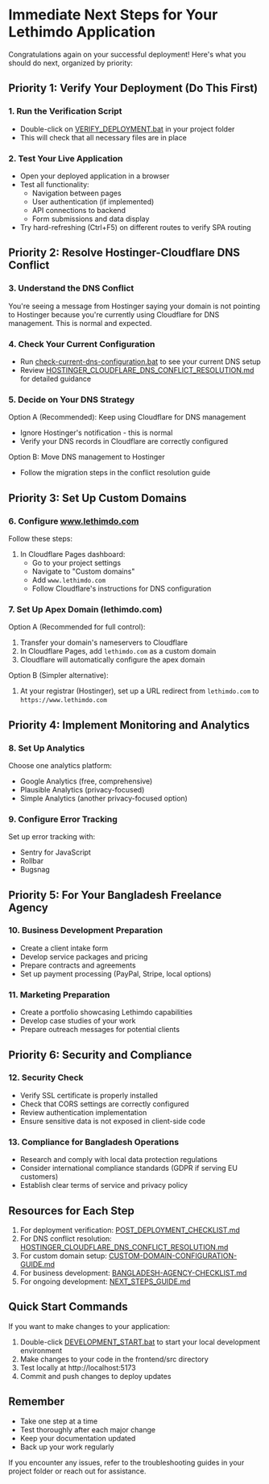 # Immediate Next Steps for Your Lethimdo Application

Congratulations again on your successful deployment! Here's what you should do next, organized by priority:

## Priority 1: Verify Your Deployment (Do This First)

### 1. Run the Verification Script
- Double-click on [VERIFY_DEPLOYMENT.bat](file:///C:/Users/user/lethimdo/VERIFY_DEPLOYMENT.bat) in your project folder
- This will check that all necessary files are in place

### 2. Test Your Live Application
- Open your deployed application in a browser
- Test all functionality:
  - Navigation between pages
  - User authentication (if implemented)
  - API connections to backend
  - Form submissions and data display
- Try hard-refreshing (Ctrl+F5) on different routes to verify SPA routing

## Priority 2: Resolve Hostinger-Cloudflare DNS Conflict

### 3. Understand the DNS Conflict
You're seeing a message from Hostinger saying your domain is not pointing to Hostinger because you're currently using Cloudflare for DNS management. This is normal and expected.

### 4. Check Your Current Configuration
- Run [check-current-dns-configuration.bat](file:///C:/Users/user/lethimdo/check-current-dns-configuration.bat) to see your current DNS setup
- Review [HOSTINGER_CLOUDFLARE_DNS_CONFLICT_RESOLUTION.md](file:///C:/Users/user/lethimdo/HOSTINGER_CLOUDFLARE_DNS_CONFLICT_RESOLUTION.md) for detailed guidance

### 5. Decide on Your DNS Strategy
Option A (Recommended): Keep using Cloudflare for DNS management
- Ignore Hostinger's notification - this is normal
- Verify your DNS records in Cloudflare are correctly configured

Option B: Move DNS management to Hostinger
- Follow the migration steps in the conflict resolution guide

## Priority 3: Set Up Custom Domains

### 6. Configure www.lethimdo.com
Follow these steps:
1. In Cloudflare Pages dashboard:
   - Go to your project settings
   - Navigate to "Custom domains"
   - Add `www.lethimdo.com`
   - Follow Cloudflare's instructions for DNS configuration

### 7. Set Up Apex Domain (lethimdo.com)
Option A (Recommended for full control):
1. Transfer your domain's nameservers to Cloudflare
2. In Cloudflare Pages, add `lethimdo.com` as a custom domain
3. Cloudflare will automatically configure the apex domain

Option B (Simpler alternative):
1. At your registrar (Hostinger), set up a URL redirect from `lethimdo.com` to `https://www.lethimdo.com`

## Priority 4: Implement Monitoring and Analytics

### 8. Set Up Analytics
Choose one analytics platform:
- Google Analytics (free, comprehensive)
- Plausible Analytics (privacy-focused)
- Simple Analytics (another privacy-focused option)

### 9. Configure Error Tracking
Set up error tracking with:
- Sentry for JavaScript
- Rollbar
- Bugsnag

## Priority 5: For Your Bangladesh Freelance Agency

### 10. Business Development Preparation
- Create a client intake form
- Develop service packages and pricing
- Prepare contracts and agreements
- Set up payment processing (PayPal, Stripe, local options)

### 11. Marketing Preparation
- Create a portfolio showcasing Lethimdo capabilities
- Develop case studies of your work
- Prepare outreach messages for potential clients

## Priority 6: Security and Compliance

### 12. Security Check
- Verify SSL certificate is properly installed
- Check that CORS settings are correctly configured
- Review authentication implementation
- Ensure sensitive data is not exposed in client-side code

### 13. Compliance for Bangladesh Operations
- Research and comply with local data protection regulations
- Consider international compliance standards (GDPR if serving EU customers)
- Establish clear terms of service and privacy policy

## Resources for Each Step

1. For deployment verification: [POST_DEPLOYMENT_CHECKLIST.md](file:///C:/Users/user/lethimdo/POST_DEPLOYMENT_CHECKLIST.md)
2. For DNS conflict resolution: [HOSTINGER_CLOUDFLARE_DNS_CONFLICT_RESOLUTION.md](file:///C:/Users/user/lethimdo/HOSTINGER_CLOUDFLARE_DNS_CONFLICT_RESOLUTION.md)
3. For custom domain setup: [CUSTOM-DOMAIN-CONFIGURATION-GUIDE.md](file:///C:/Users/user/lethimdo/CUSTOM-DOMAIN-CONFIGURATION-GUIDE.md)
4. For business development: [BANGLADESH-AGENCY-CHECKLIST.md](file:///C:/Users/user/lethimdo/BANGLADESH-AGENCY-CHECKLIST.md)
5. For ongoing development: [NEXT_STEPS_GUIDE.md](file:///C:/Users/user/lethimdo/NEXT_STEPS_GUIDE.md)

## Quick Start Commands

If you want to make changes to your application:

1. Double-click [DEVELOPMENT_START.bat](file:///C:/Users/user/lethimdo/DEVELOPMENT_START.bat) to start your local development environment
2. Make changes to your code in the frontend/src directory
3. Test locally at http://localhost:5173
4. Commit and push changes to deploy updates

## Remember

- Take one step at a time
- Test thoroughly after each major change
- Keep your documentation updated
- Back up your work regularly

If you encounter any issues, refer to the troubleshooting guides in your project folder or reach out for assistance.